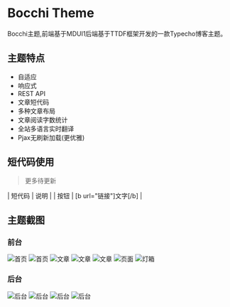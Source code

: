 # Bocchi Theme

Bocchi主题,前端基于MDUI1后端基于TTDF框架开发的一款Typecho博客主题。

## 主题特点

 - 自适应
 - 响应式
 - REST API
 - 文章短代码
 - 多种文章布局
 - 文章阅读字数统计
 - 全站多语言实时翻译
 - Pjax无刷新加载(更优雅)


## 短代码使用
> 更多待更新

| 短代码 | 说明 |
| 按钮 | [b url="链接"]文字[/b] |

## 主题截图
### 前台

![首页](https://cloud.miomoe.cn/f/NLVTz/bocchi-index.png)
![首页](https://cloud.miomoe.cn/f/g4zc2/bocchi-index1.png)
![文章](https://cloud.miomoe.cn/f/zoRFg/bocchi-post.png)
![文章](https://cloud.miomoe.cn/f/P4BT3/bocchi-post1.png)
![文章](https://cloud.miomoe.cn/f/o9OF9/bocchi-post2.png)
![页面](https://cloud.miomoe.cn/f/n43fO/bocchi-pixiv.png)
![灯箱](https://cloud.miomoe.cn/f/q4gUP/bocchi-imgbox.png)


### 后台
![后台](https://cloud.miomoe.cn/f/bYdUn/write-post.png)
![后台](https://cloud.miomoe.cn/f/x6vfO/bocchi-admin.png)
![后台](https://cloud.miomoe.cn/f/W4nh9/bocchi-admin1.png)
![后台](https://cloud.miomoe.cn/f/aKPs7/bocchi-admin2.png)